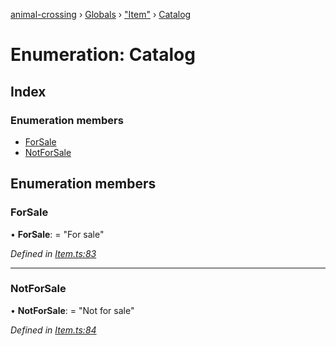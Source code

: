 [animal-crossing](../README.md) › [Globals](../globals.md) › ["Item"](../modules/_item_.md) › [Catalog](_item_.catalog.md)

# Enumeration: Catalog

## Index

### Enumeration members

* [ForSale](_item_.catalog.md#forsale)
* [NotForSale](_item_.catalog.md#notforsale)

## Enumeration members

###  ForSale

• **ForSale**: = "For sale"

*Defined in [Item.ts:83](https://github.com/Norviah/animal-crossing/blob/4ac4ba9/module/types/Item.ts#L83)*

___

###  NotForSale

• **NotForSale**: = "Not for sale"

*Defined in [Item.ts:84](https://github.com/Norviah/animal-crossing/blob/4ac4ba9/module/types/Item.ts#L84)*
